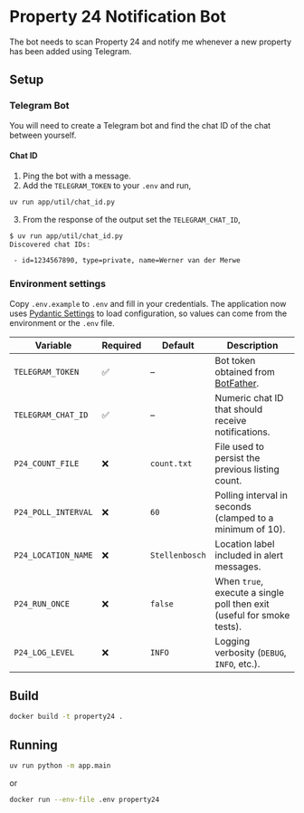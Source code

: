 # Property 24 Notification Bot

The bot needs to scan Property 24 and notify me whenever a new property has been added using Telegram.

## Setup


### Telegram Bot

You will need to create a Telegram bot and find the chat ID of the chat between yourself. 

#### Chat ID

1. Ping the bot with a message.
2. Add the `TELEGRAM_TOKEN` to your `.env` and run,
```bash
uv run app/util/chat_id.py
```
3. From the response of the output set the `TELEGRAM_CHAT_ID`,
```bash
$ uv run app/util/chat_id.py
Discovered chat IDs:

 - id=1234567890, type=private, name=Werner van der Merwe
```


### Environment settings
Copy `.env.example` to `.env` and fill in your credentials. The application now uses [Pydantic Settings](https://docs.pydantic.dev/latest/concepts/pydantic_settings/) to load configuration, so values can come from the environment or the `.env` file.

| Variable | Required | Default | Description |
| --- | --- | --- | --- |
| `TELEGRAM_TOKEN` | ✅ | – | Bot token obtained from [BotFather](https://core.telegram.org/bots#botfather). |
| `TELEGRAM_CHAT_ID` | ✅ | – | Numeric chat ID that should receive notifications. |
| `P24_COUNT_FILE` | ❌ | `count.txt` | File used to persist the previous listing count. |
| `P24_POLL_INTERVAL` | ❌ | `60` | Polling interval in seconds (clamped to a minimum of 10). |
| `P24_LOCATION_NAME` | ❌ | `Stellenbosch` | Location label included in alert messages. |
| `P24_RUN_ONCE` | ❌ | `false` | When `true`, execute a single poll then exit (useful for smoke tests). |
| `P24_LOG_LEVEL` | ❌ | `INFO` | Logging verbosity (`DEBUG`, `INFO`, etc.). |

## Build

```bash
docker build -t property24 .
```

## Running

```bash
uv run python -m app.main
```

or 

```bash
docker run --env-file .env property24
```